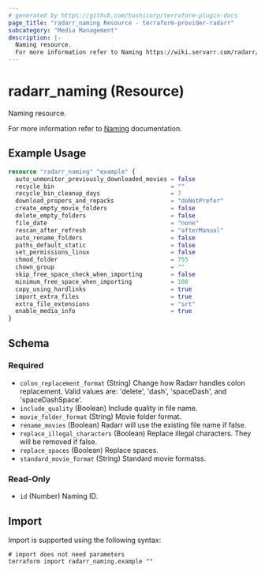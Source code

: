 ```yaml
---
# generated by https://github.com/hashicorp/terraform-plugin-docs
page_title: "radarr_naming Resource - terraform-provider-radarr"
subcategory: "Media Management"
description: |-
  Naming resource.
  For more information refer to Naming https://wiki.servarr.com/radarr/settings#community-naming-suggestions documentation.
---
```


# radarr_naming (Resource)

<!-- subcategory:Media Management -->Naming resource.
For more information refer to [Naming](https://wiki.servarr.com/radarr/settings#community-naming-suggestions) documentation.

## Example Usage

```terraform
resource "radarr_naming" "example" {
  auto_unmonitor_previously_downloaded_movies = false
  recycle_bin                                 = ""
  recycle_bin_cleanup_days                    = 7
  download_propers_and_repacks                = "doNotPrefer"
  create_empty_movie_folders                  = false
  delete_empty_folders                        = false
  file_date                                   = "none"
  rescan_after_refresh                        = "afterManual"
  auto_rename_folders                         = false
  paths_default_static                        = false
  set_permissions_linux                       = false
  chmod_folder                                = 755
  chown_group                                 = ""
  skip_free_space_check_when_importing        = false
  minimum_free_space_when_importing           = 100
  copy_using_hardlinks                        = true
  import_extra_files                          = true
  extra_file_extensions                       = "srt"
  enable_media_info                           = true
}
```

<!-- schema generated by tfplugindocs -->
## Schema

### Required

- `colon_replacement_format` (String) Change how Radarr handles colon replacement. Valid values are: 'delete', 'dash', 'spaceDash', and 'spaceDashSpace'.
- `include_quality` (Boolean) Include quality in file name.
- `movie_folder_format` (String) Movie folder format.
- `rename_movies` (Boolean) Radarr will use the existing file name if false.
- `replace_illegal_characters` (Boolean) Replace illegal characters. They will be removed if false.
- `replace_spaces` (Boolean) Replace spaces.
- `standard_movie_format` (String) Standard movie formatss.

### Read-Only

- `id` (Number) Naming ID.

## Import

Import is supported using the following syntax:

```shell
# import does not need parameters
terraform import radarr_naming.example ""
```
